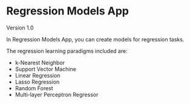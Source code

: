 # Regression Models App
Version 1.0

In Regression Models App, you can create models for regression tasks.

The regression learning paradigms included are:

- k-Nearest Neighbor
- Support Vector Machine
- Linear Regression
- Lasso Regression
- Random Forest
- Multi-layer Perceptron Regressor

